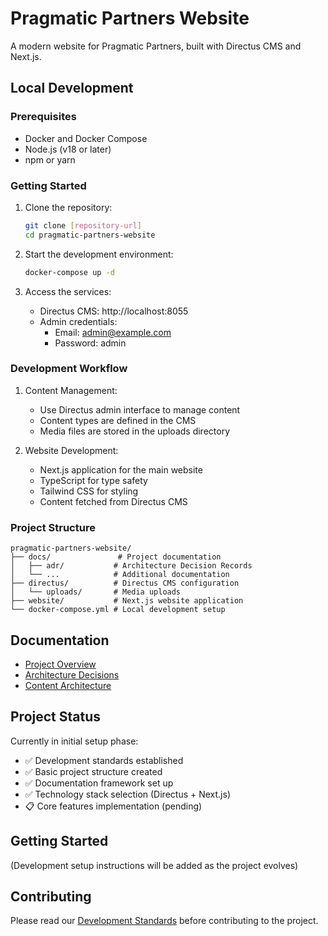 # Pragmatic Partners Website

A modern website for Pragmatic Partners, built with Directus CMS and Next.js.

## Local Development

### Prerequisites

- Docker and Docker Compose
- Node.js (v18 or later)
- npm or yarn

### Getting Started

1. Clone the repository:
   ```bash
   git clone [repository-url]
   cd pragmatic-partners-website
   ```

2. Start the development environment:
   ```bash
   docker-compose up -d
   ```

3. Access the services:
   - Directus CMS: http://localhost:8055
   - Admin credentials:
     - Email: admin@example.com
     - Password: admin

### Development Workflow

1. Content Management:
   - Use Directus admin interface to manage content
   - Content types are defined in the CMS
   - Media files are stored in the uploads directory

2. Website Development:
   - Next.js application for the main website
   - TypeScript for type safety
   - Tailwind CSS for styling
   - Content fetched from Directus CMS

### Project Structure

```
pragmatic-partners-website/
├── docs/               # Project documentation
│   ├── adr/           # Architecture Decision Records
│   └── ...            # Additional documentation
├── directus/          # Directus CMS configuration
│   └── uploads/       # Media uploads
├── website/           # Next.js website application
└── docker-compose.yml # Local development setup
```

## Documentation

- [Project Overview](docs/project-overview.md)
- [Architecture Decisions](docs/adr/)
- [Content Architecture](docs/content-architecture.md)

## Project Status

Currently in initial setup phase:
- ✅ Development standards established
- ✅ Basic project structure created
- ✅ Documentation framework set up
- ✅ Technology stack selection (Directus + Next.js)
- 📋 Core features implementation (pending)

## Getting Started

(Development setup instructions will be added as the project evolves)

## Contributing

Please read our [Development Standards](.cursor/rules/development-standards.mdc) before contributing to the project. 